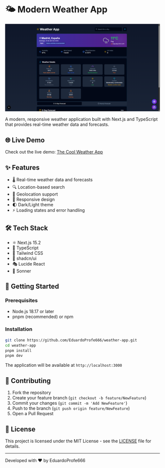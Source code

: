 # 🌤️ Modern Weather App

![Weather App Banner](public/banner.png)

A modern, responsive weather application built with Next.js and TypeScript that provides real-time weather data and forecasts.

## 🌐 Live Demo

Check out the live demo: [The Cool Weather App](https://the-cool-weather-app.onrender.com)

## ✨ Features

- 🌡️ Real-time weather data and forecasts
- 🔍 Location-based search
- 📍 Geolocation support
- 📱 Responsive design
- 🌓 Dark/Light theme
- ⚡ Loading states and error handling

## 🛠️ Tech Stack

- ⚛️ Next.js 15.2
- 📝 TypeScript
- 🎨 Tailwind CSS
- 🎯 shadcn/ui
- 🎭 Lucide React
- 🔔 Sonner

## 🚀 Getting Started

### Prerequisites

- Node.js 18.17 or later
- pnpm (recommended) or npm

### Installation

```bash
git clone https://github.com/EduardoProfe666/weather-app.git
cd weather-app
pnpm install
pnpm dev
```

The application will be available at `http://localhost:3000`

## 🤝 Contributing

1. Fork the repository
2. Create your feature branch (`git checkout -b feature/NewFeature`)
3. Commit your changes (`git commit -m 'Add NewFeature'`)
4. Push to the branch (`git push origin feature/NewFeature`)
5. Open a Pull Request

## 📄 License

This project is licensed under the MIT License - see the [LICENSE](LICENSE) file for details.

---

Developed with ❤️ by EduardoProfe666
